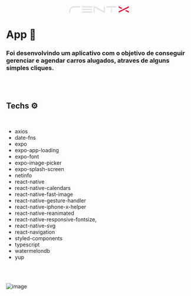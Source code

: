 <div align="center">
  <img alt="rentx" height="18" title="rentx" src="./src/assets/logo.svg" />
</div>

# App 📱

### Foi desenvolvindo um aplicativo com o objetivo de conseguir gerenciar e agendar carros alugados, atraves de alguns simples cliques.

<br>
<br>

## Techs ⚙️

<br>

- axios
- date-fns
- expo
- expo-app-loading
- expo-font
- expo-image-picker
- expo-splash-screen
- netinfo
- react-native
- react-native-calendars
- react-native-fast-image
- react-native-gesture-handler
- react-native-iphone-x-helper
- react-native-reanimated
- react-native-responsive-fontsize,
- react-native-svg
- react-navigation
- styled-components
- typescript
- watermelondb
- yup


<br>
<br>


![image](https://user-images.githubusercontent.com/33062949/147254043-552e2ae7-3649-4c47-8caf-3516c2b818ed.png)
